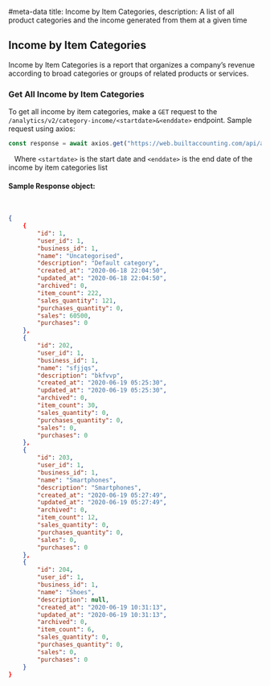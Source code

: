 #meta-data title: Income by Item Categories, description: A list of all product categories and the income generated from them at a given time

## Income by Item Categories

Income by Item Categories is a report that organizes a company’s revenue according to broad categories or groups of related products or services.

### Get All Income by Item Categories

To get all income by item categories, make a `GET` request to the `/analytics/v2/category-income/<startdate>&<enddate>` endpoint. Sample request using axios:

```js
const response = await axios.get("https://web.builtaccounting.com/api/analytics/v2/category-income/<startdate>&<enddate>");
```
  
Where `<startdate>` is the start date and `<enddate>` is the end date of the income by item categories list

#### Sample Response object:
    
```json
{
    {
        "id": 1,
        "user_id": 1,
        "business_id": 1,
        "name": "Uncategorised",
        "description": "Default category",
        "created_at": "2020-06-18 22:04:50",
        "updated_at": "2020-06-18 22:04:50",
        "archived": 0,
        "item_count": 222,
        "sales_quantity": 121,
        "purchases_quantity": 0,
        "sales": 60500,
        "purchases": 0
    },
    {
        "id": 202,
        "user_id": 1,
        "business_id": 1,
        "name": "sfjjqs",
        "description": "bkfvvp",
        "created_at": "2020-06-19 05:25:30",
        "updated_at": "2020-06-19 05:25:30",
        "archived": 0,
        "item_count": 30,
        "sales_quantity": 0,
        "purchases_quantity": 0,
        "sales": 0,
        "purchases": 0
    },
    {
        "id": 203,
        "user_id": 1,
        "business_id": 1,
        "name": "Smartphones",
        "description": "Smartphones",
        "created_at": "2020-06-19 05:27:49",
        "updated_at": "2020-06-19 05:27:49",
        "archived": 0,
        "item_count": 12,
        "sales_quantity": 0,
        "purchases_quantity": 0,
        "sales": 0,
        "purchases": 0
    },
    {
        "id": 204,
        "user_id": 1,
        "business_id": 1,
        "name": "Shoes",
        "description": null,
        "created_at": "2020-06-19 10:31:13",
        "updated_at": "2020-06-19 10:31:13",
        "archived": 0,
        "item_count": 6,
        "sales_quantity": 0,
        "purchases_quantity": 0,
        "sales": 0,
        "purchases": 0
    }
}
```
